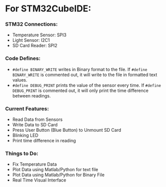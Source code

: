 # For STM32CubeIDE:
### STM32 Connections:
- Temperature Sensor: SPI3
- Light Sensor: I2C1
- SD Card Reader: SPI2


### Code Defines:
- `#define BINARY_WRITE` writes in Binary format to the file. If `#define BINARY_WRITE` is commented out, it will write to the file in formatted text values.
- `#define DEBUG_PRINT` prints the value of the sensor every time. If `#define DEBUG_PRINT` is commented out, it will only print the time difference between readings. 

### Current Features:
- Read Data from Sensors
- Write Data to SD Card
- Press User Button (Blue Button) to Unmount SD Card
- Blinking LED
- Print time difference in reading

### Things to Do:
- Fix Temperature Data
- Plot Data using Matlab/Python for text file
- Plot Data using Matlab/Python for Binary File
- Real Time Visual Interface 
